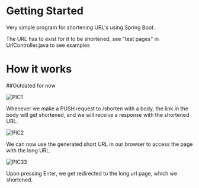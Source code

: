 # Getting Started

Very simple program for shortening URL's using Spring Boot.

The URL has to exist for it to be shortened, see "test pages" in UrlController.java to see examples

# How it works
##Outdated for now

![PIC1](https://user-images.githubusercontent.com/48063901/60012879-5739e080-967d-11e9-8ece-87d5e8a67109.PNG)

Whenever we make a PUSH request to /shorten with a body, the link in the body will get shortened, and we will receive a response with the shortened URL.

![PIC2](https://user-images.githubusercontent.com/48063901/60012877-56a14a00-967d-11e9-90af-c4c233135bb6.PNG)

We can now use the generated short URL in our browser to access the page with the long URL.

![PIC33](https://user-images.githubusercontent.com/48063901/60012878-56a14a00-967d-11e9-9f1d-90f700d6748b.PNG)

Upon pressing Enter, we get redirected to the long url page, which we shortened.
